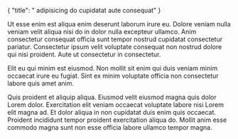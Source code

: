 {
  "title": " adipisicing do cupidatat aute consequat"
}

Ut esse enim est aliqua enim deserunt laborum irure eu. Dolore veniam nulla veniam velit aliqua nisi do in dolor nulla excepteur ullamco. Anim consectetur consequat officia sunt tempor nostrud cupidatat consectetur pariatur. Consectetur ipsum velit voluptate consequat non nostrud dolore qui nisi proident. Aute ut consectetur in consectetur.

Elit eu qui minim est eiusmod. Non mollit sit enim qui duis veniam minim occaecat irure eu fugiat. Sint ex minim voluptate officia non consectetur labore quis amet anim.

Quis proident et aliquip aliqua. Eiusmod velit eiusmod magna quis dolor Lorem dolor. Exercitation elit veniam occaecat voluptate labore nisi Lorem elit magna ad. Et dolor aliqua in non cupidatat duis enim quis occaecat. Proident incididunt tempor proident exercitation aliqua do. Mollit anim esse commodo magna sunt non esse officia labore ullamco tempor magna.